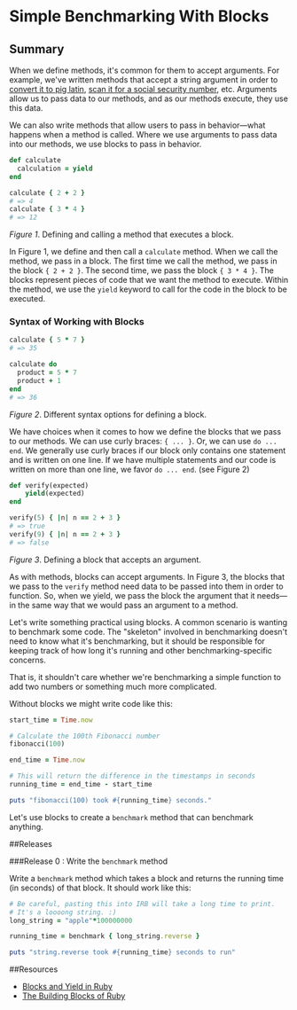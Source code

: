 # Simple Benchmarking With Blocks

## Summary
When we define methods, it's common for them to accept arguments. For example, we've written methods that accept a string argument in order to [convert it to pig latin][pig latin challenge], [scan it for a social security number][regular expressions challenge], etc. Arguments allow us to pass data to our methods, and as our methods execute, they use this data.  

We can also write methods that allow users to pass in behavior—what happens when a method is called.  Where we use arguments to pass data into our methods, we use blocks to pass in behavior.

```ruby
def calculate
  calculation = yield
end

calculate { 2 + 2 }
# => 4
calculate { 3 * 4 }
# => 12
```
*Figure 1*.  Defining and calling a method that executes a block.

In Figure 1, we define and then call a `calculate` method.  When we call the method, we pass in a block.  The first time we call the method, we pass in the block `{ 2 + 2 }`.  The second time, we pass the block `{ 3 * 4 }`.  The blocks represent pieces of code that we want the method to execute.  Within the method, we use the `yield` keyword to call for the code in the block to be executed.


### Syntax of Working with Blocks
```ruby
calculate { 5 * 7 }
# => 35

calculate do
  product = 5 * 7
  product + 1
end
# => 36
```
*Figure 2*.  Different syntax options for defining a block.

We have choices when it comes to how we define the blocks that we pass to our methods.  We can use curly braces:  `{ ... }`.  Or, we can use `do ... end`.  We generally use curly braces if our block only contains one statement and is written on one line.  If we have multiple statements and our code is written on more than one line, we favor `do ... end`. (see Figure 2)

```ruby
def verify(expected)
    yield(expected)
end

verify(5) { |n| n == 2 + 3 }
# => true
verify(9) { |n| n == 2 + 3 }
# => false
```
*Figure 3*.  Defining a block that accepts an argument.

As with methods, blocks can accept arguments.  In Figure 3, the blocks that we pass to the `verify` method need data to be passed into them in order to function.  So, when we yield, we pass the block the argument that it needs—in the same way that we would pass an argument to a method.








Let's write something practical using blocks.  A common scenario is wanting to benchmark some code.  The "skeleton" involved in benchmarking doesn't need to know what it's benchmarking, but it should be responsible for keeping track of how long it's running and other benchmarking-specific concerns.

That is, it shouldn't care whether we're benchmarking a simple function to add two numbers or something much more complicated.

Without blocks we might write code like this:

```ruby
start_time = Time.now

# Calculate the 100th Fibonacci number
fibonacci(100)

end_time = Time.now

# This will return the difference in the timestamps in seconds
running_time = end_time - start_time

puts "fibonacci(100) took #{running_time} seconds."
```

Let's use blocks to create a `benchmark` method that can benchmark anything.

##Releases

###Release 0 : Write the `benchmark` method

Write a `benchmark` method which takes a block and returns the running time (in seconds) of that block.  It should work like this:

```ruby
# Be careful, pasting this into IRB will take a long time to print.
# It's a loooong string. :)
long_string = "apple"*100000000

running_time = benchmark { long_string.reverse }

puts "string.reverse took #{running_time} seconds to run"
```
<!-- ##Optimize Your Learning  -->

##Resources

* [Blocks and Yield in Ruby](http://stackoverflow.com/questions/3066703/blocks-and-yields-in-ruby)
* [The Building Blocks of Ruby](http://yehudakatz.com/2010/02/07/the-building-blocks-of-ruby/)

[pig latin challenge]: ../../../pig-latin-challenge
[regular expressions challenge]: ../../../ruby-drill-regular-expressions-challenge
